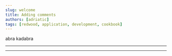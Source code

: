 ```yaml
---
slug: welcome
title: Adding comments
authors: [adriatic]
tags: [redwood, application, development, cookbook]
---
```


abra kadabra

---
---
<br/>

